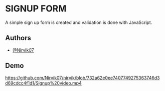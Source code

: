 
# SIGNUP FORM 

A simple sign up form is created and validation is done with JavaScript.


## Authors

- [@Nirvik07](https://github.com/Nirvik07)


## Demo

https://github.com/Nirvik07/nirvik/blob/732a62e0ee7407749275363746d3d69cdcc4f1d1/Signup%20video.mp4

